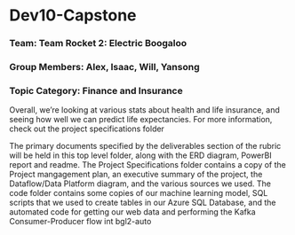 # Dev10-Capstone

### Team: Team Rocket 2: Electric Boogaloo
### Group Members: Alex, Isaac, Will, Yansong
### Topic Category: Finance and Insurance

Overall, we’re looking at various stats about health and life insurance, and seeing how well we can predict life expectancies. For more information, check out the project specifications folder

The primary documents specified by the deliverables section of the rubric will be held in this top level folder, along with the ERD diagram, PowerBI report and readme.
The Project Specifications folder contains a copy of the Project mangagement plan, an executive summary of the project, the Dataflow/Data Platform diagram, and the various sources we used.
The code folder contains some copies of our machine learning model, SQL scripts that we used to create tables in our Azure SQL Database, and the automated code for getting our web data and performing the Kafka Consumer-Producer flow int bgl2-auto


